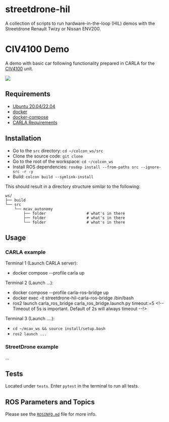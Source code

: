 # streetdrone-hil
A collection of scripts to run hardware-in-the-loop (HIL) demos with the Streetdrone Renault Twizy or Nissan ENV200.

# CIV4100 Demo
A demo with basic car following functionality prepared in CARLA for the [CIV4100](https://handbook.monash.edu/2024/units/CIV4100?year=2024) unit.

<!-- A screenshot or Gif of the working project -->
![](images/ex.png)

<!-- All requirements of the project should be links to where we can install them -->
<!-- pip dependencies must be added into a requirements.txt file -->
## Requirements
- [Ubuntu 20.04/22.04](https://ubuntu.com/download/desktop)
- [docker](https://docs.docker.com/engine/install/ubuntu/)
- [docker-compose](https://docs.docker.com/compose/install/linux/#install-using-the-repository)
- [CARLA Requirements](https://carla.readthedocs.io/en/latest/start_quickstart/#before-you-begin)

## Installation
- Go to the `src` directory: `cd ~/colcon_ws/src`
- Clone the source code: `git clone `
- Go to the root of the workspace: `cd ~/colcon_ws`
- Install ROS dependencies: `rosdep install --from-paths src --ignore-src -r -y`
- Build: `colcon build --symlink-install`

<!-- Directory structure gives a brief on what folders contain what. -->
This should result in a directory structure similar to the following:
```
ws/                                                     
├── build                                                                                                               
└── src
    └── mcav_autonomy
        ├── folder                  # what's in there
        ├── folder                  # what's in there
        └── folder                  # what's in there
```

## Usage
<!-- 
 Usage instructions must be concise. Any export statements must be added to .bashrc (add steps in either requirements of installation).

It should follow the structure mentioned below:
Terminal # (What are we doing):
- `shell code`
-->

### CARLA example 
Terminal 1 (Launch CARLA server):
- docker compose --profile carla up

Terminal 2 (Launch ...):
- docker compose --profile carla-ros-bridge up
- docker exec -it streetdrone-hil-carla-ros-bridge /bin/bash
- ros2 launch carla_ros_bridge carla_ros_bridge.launch.py timeout:=5 <!-- Timeout of 5s is important. Default of 2s will always timeout --!>

Terminal 3 (Launch ....):
- `cd ~/mcav_ws && source install/setup.bash`
- `ros2 launch ...`

### StreetDrone example
...

## Tests

Located under `tests`. Enter `pytest` in the terminal to run all tests.

## ROS Parameters and Topics
Please see the [`ROSINFO.md`](https://github.com/Monash-Connected-Autonomous-Vehicle/mcav-GitHub-documentation-standard/blob/main/ROSINFO.md) file for more info.
